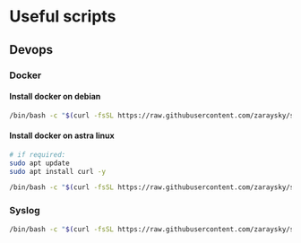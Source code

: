 # Useful scripts

## Devops
### Docker

#### Install docker on debian

```bash
/bin/bash -c "$(curl -fsSL https://raw.githubusercontent.com/zaraysky/scripts/master/devops/docker/deb.sh)"
```

#### Install docker on astra linux

```bash
# if required:
sudo apt update
sudo apt install curl -y

/bin/bash -c "$(curl -fsSL https://raw.githubusercontent.com/zaraysky/scripts/master/devops/docker/astra.sh)"
```

### Syslog
```bash
/bin/bash -c "$(curl -fsSL https://raw.githubusercontent.com/zaraysky/scripts/master/devops/syslog/astra.sh)"
```
